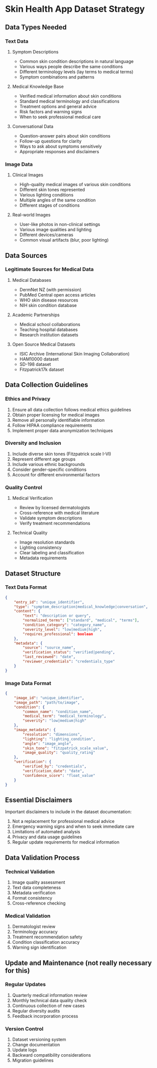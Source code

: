 # Skin Health App Dataset Strategy

## Data Types Needed

### Text Data
1. Symptom Descriptions
   - Common skin condition descriptions in natural language
   - Various ways people describe the same conditions
   - Different terminology levels (lay terms to medical terms)
   - Symptom combinations and patterns

2. Medical Knowledge Base
   - Verified medical information about skin conditions
   - Standard medical terminology and classifications
   - Treatment options and general advice
   - Risk factors and warning signs
   - When to seek professional medical care

3. Conversational Data
   - Question-answer pairs about skin conditions
   - Follow-up questions for clarity
   - Ways to ask about symptoms sensitively
   - Appropriate responses and disclaimers

### Image Data
1. Clinical Images
   - High-quality medical images of various skin conditions
   - Different skin tones represented
   - Various lighting conditions
   - Multiple angles of the same condition
   - Different stages of conditions

2. Real-world Images
   - User-like photos in non-clinical settings
   - Various image qualities and lighting
   - Different devices/cameras
   - Common visual artifacts (blur, poor lighting)

## Data Sources

### Legitimate Sources for Medical Data
1. Medical Databases
   - DermNet NZ (with permission)
   - PubMed Central open access articles
   - WHO skin disease resources
   - NIH skin condition database

2. Academic Partnerships
   - Medical school collaborations
   - Teaching hospital databases
   - Research institution datasets

3. Open Source Medical Datasets
   - ISIC Archive (International Skin Imaging Collaboration)
   - HAM10000 dataset
   - SD-198 dataset
   - Fitzpatrick17k dataset

## Data Collection Guidelines

### Ethics and Privacy
1. Ensure all data collection follows medical ethics guidelines
2. Obtain proper licensing for medical images
3. Remove all personally identifiable information
4. Follow HIPAA compliance requirements
5. Implement proper data anonymization techniques

### Diversity and Inclusion
1. Include diverse skin tones (Fitzpatrick scale I-VI)
2. Represent different age groups
3. Include various ethnic backgrounds
4. Consider gender-specific conditions
5. Account for different environmental factors

### Quality Control
1. Medical Verification
   - Review by licensed dermatologists
   - Cross-reference with medical literature
   - Validate symptom descriptions
   - Verify treatment recommendations

2. Technical Quality
   - Image resolution standards
   - Lighting consistency
   - Clear labeling and classification
   - Metadata requirements

## Dataset Structure

### Text Data Format
```json
{
    "entry_id": "unique_identifier",
    "type": "symptom_description|medical_knowledge|conversation",
    "content": {
        "text": "description or query",
        "normalized_terms": ["standard", "medical", "terms"],
        "condition_category": "category_name",
        "severity_level": "low|medium|high",
        "requires_professional": boolean
    },
    "metadata": {
        "source": "source_name",
        "verification_status": "verified|pending",
        "last_reviewed": "date",
        "reviewer_credentials": "credentials_type"
    }
}
```

### Image Data Format
```json
{
    "image_id": "unique_identifier",
    "image_path": "path/to/image",
    "condition": {
        "common_name": "condition_name",
        "medical_term": "medical_terminology",
        "severity": "low|medium|high"
    },
    "image_metadata": {
        "resolution": "dimensions",
        "lighting": "lighting_condition",
        "angle": "image_angle",
        "skin_tone": "fitzpatrick_scale_value",
        "image_quality": "quality_rating"
    },
    "verification": {
        "verified_by": "credentials",
        "verification_date": "date",
        "confidence_score": "float_value"
    }
}
```

## Essential Disclaimers

Important disclaimers to include in the dataset documentation:
1. Not a replacement for professional medical advice
2. Emergency warning signs and when to seek immediate care
3. Limitations of automated analysis
4. Privacy and data usage guidelines
5. Regular update requirements for medical information

## Data Validation Process

### Technical Validation
1. Image quality assessment
2. Text data completeness
3. Metadata verification
4. Format consistency
5. Cross-reference checking

### Medical Validation
1. Dermatologist review
2. Terminology accuracy
3. Treatment recommendation safety
4. Condition classification accuracy
5. Warning sign identification

## Update and Maintenance (not really necessary for this)

### Regular Updates
1. Quarterly medical information review
2. Monthly technical data quality check
3. Continuous collection of new cases
4. Regular diversity audits
5. Feedback incorporation process

### Version Control
1. Dataset versioning system
2. Change documentation
3. Update logs
4. Backward compatibility considerations
5. Migration guidelines
